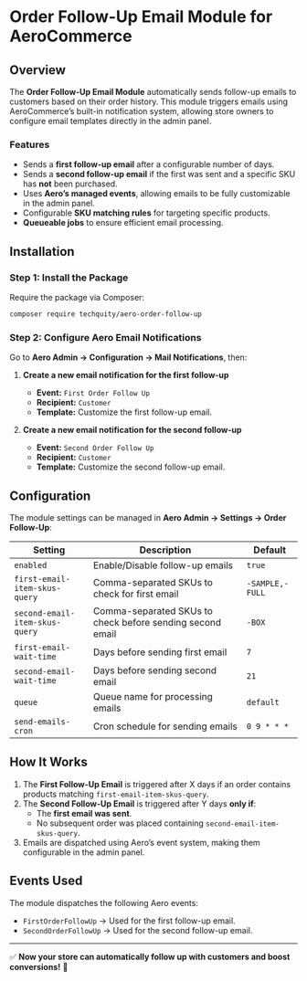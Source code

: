 # Order Follow-Up Email Module for AeroCommerce

## Overview

The **Order Follow-Up Email Module** automatically sends follow-up emails to customers based on their order history. This module triggers emails using AeroCommerce’s built-in notification system, allowing store owners to configure email templates directly in the admin panel.

### Features

- Sends a **first follow-up email** after a configurable number of days.
- Sends a **second follow-up email** if the first was sent and a specific SKU has **not** been purchased.
- Uses **Aero’s managed events**, allowing emails to be fully customizable in the admin panel.
- Configurable **SKU matching rules** for targeting specific products.
- **Queueable jobs** to ensure efficient email processing.

## Installation

### Step 1: Install the Package

Require the package via Composer:

```sh
composer require techquity/aero-order-follow-up
```

### Step 2: Configure Aero Email Notifications

Go to **Aero Admin → Configuration → Mail Notifications**, then:

1. **Create a new email notification for the first follow-up**

   - **Event:** `First Order Follow Up`
   - **Recipient:** `Customer`
   - **Template:** Customize the first follow-up email.

2. **Create a new email notification for the second follow-up**

   - **Event:** `Second Order Follow Up`
   - **Recipient:** `Customer`
   - **Template:** Customize the second follow-up email.

## Configuration

The module settings can be managed in **Aero Admin → Settings → Order Follow-Up**:

| Setting                        | Description                                               | Default         |
| ------------------------------ | --------------------------------------------------------- | --------------- |
| `enabled`                      | Enable/Disable follow-up emails                           | `true`          |
| `first-email-item-skus-query`  | Comma-separated SKUs to check for first email             | `-SAMPLE,-FULL` |
| `second-email-item-skus-query` | Comma-separated SKUs to check before sending second email | `-BOX`          |
| `first-email-wait-time`        | Days before sending first email                           | `7`             |
| `second-email-wait-time`       | Days before sending second email                          | `21`            |
| `queue`                        | Queue name for processing emails                          | `default`       |
| `send-emails-cron`             | Cron schedule for sending emails                          | `0 9 * * *`     |

## How It Works

1. The **First Follow-Up Email** is triggered after X days if an order contains products matching `first-email-item-skus-query`.
2. The **Second Follow-Up Email** is triggered after Y days **only if**:
   - The **first email was sent**.
   - No subsequent order was placed containing `second-email-item-skus-query`.
3. Emails are dispatched using Aero’s event system, making them configurable in the admin panel.

## Events Used

The module dispatches the following Aero events:

- `FirstOrderFollowUp` → Used for the first follow-up email.
- `SecondOrderFollowUp` → Used for the second follow-up email.

---

✅ **Now your store can automatically follow up with customers and boost conversions!** 🚀
